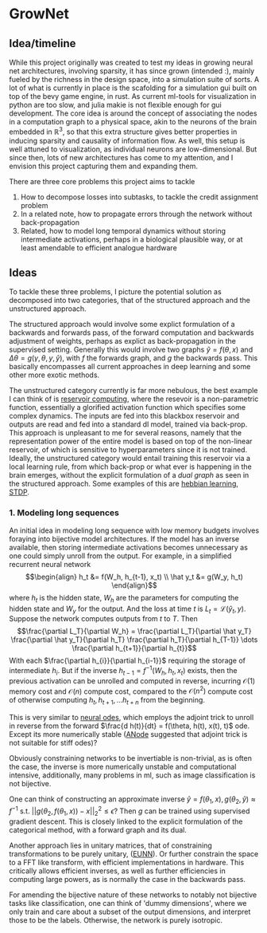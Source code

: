 # GrowNet
## Idea/timeline
While this project originally was created to test my ideas in growing neural net architectures, involving sparsity, it has since grown (intended :), mainly fueled by the richness in the design space, into a simulation suite of sorts. 
A lot of what is currently in place is the scafolding for a simulation gui built on top of the bevy game engine, in rust. As current ml-tools for visualization in python are too slow, and julia makie is not flexible enough for gui development. 
The core idea is around the concept of associating the nodes in a computation graph to a physical space, akin to the neurons of the brain embedded in $\mathbb{R}^3$, so that this extra structure gives better properties in inducing sparsity and causality of information flow. As well, this setup is well attuned to visualization, as individual neurons are low-dimensional. But since then, lots of new architectures has come to my attention, and I envision this project capturing them and expanding them.

There are three core problems this project aims to tackle
1. How to decompose losses into subtasks, to tackle the credit assignment problem
2. In a related note, how to propagate errors through the network without back-propagation
3. Related, how to model long temporal dynamics without storing intermediate activations, perhaps in a biological plausible way, or at least amendable to efficient analogue hardware

## Ideas
To tackle these three problems, I picture the potential solution as decomposed into two categories, that of the structured approach and the unstructured approach.

The structured approach would involve some explict formulation of a backwards and forwards pass, of the forward computation and backwards adjustment of weights, perhaps as explict as back-propagation in the supervised setting. Generally this would involve two graphs $\hat{y} = f(\theta, x)$ and $\Delta \theta = g(\gamma,\theta, y, \hat{y})$, with $f$ the forwards graph, and $g$ the backwards pass.
This basically encompasses all current approaches in deep learning and some other more exotic methods.

The unstructured category currently is far more nebulous, the best example I can think of is [reservoir computing](https://julien-vitay.net/lecturenotes-neurocomputing/4-neurocomputing/4-Reservoir.html), where the resevoir is a non-parametric function, essentially a glorified activation function which specifies some complex dynamics. The inputs are fed into this blackbox reservoir and outputs are read and fed into a standard dl model, trained via back-prop. This approach is unpleasant to me for several reasons, namely that the representation power of the entire model is based on top of the non-linear reservoir, of which is sensitive to hyperparameters since it is not trained. Ideally, the unstructured category would entail training this reservoir via a local learning rule, from which back-prop or what ever is happening in the brain emerges, without the explicit formulation of a *dual graph* as seen in the structured approach.
Some examples of this are [hebbian learning](https://julien-vitay.net/lecturenotes-neurocomputing/4-neurocomputing/5-Hebbian.html), [STDP](https://en.wikipedia.org/wiki/Spike-timing-dependent_plasticity).

### 1. Modeling long sequences
An initial idea in modeling long sequence with low memory budgets involves foraying into bijective model architectures. If the model has an inverse available, then storing intermediate activations becomes unnecessary as one could simply unroll from the output.
For example, in a simplified recurrent neural network $$\begin{align} h_t &= f(W_h, h_{t-1}, x_t) \\ \hat y_t &= g(W_y, h_t) \end{align}$$
where $h_t$ is the hidden state, $W_h$ are the parameters for computing the hidden state and $W_y$ for the output. And the loss at time $t$ is $L_t = \mathcal{L}(\hat y_t, y)$. Suppose the network computes outputs from $t$ to $T$.
Then $$\frac{\partial L_T}{\partial W_h} = \frac{\partial L_T}{\partial \hat y_T} \frac{\partial \hat y_T}{\partial h_T} \frac{\partial h_T}{\partial h_{T-1}} \dots \frac{\partial h_{t+1}}{\partial h_{t}}$$
With each $\frac{\partial h_{i}}{\partial h_{i-1}}$ requiring the storage of intermediate $h_i$. But if the inverse $h_{t-1} = f^{-1}(W_h, h_t, x_t)$ exists, then the previous activation can be unrolled and computed in reverse, incurring $\mathcal{O}(1)$ memory cost and $\mathcal{O}(n)$ compute cost, compared to the $\mathcal{O}(n^2)$ compute cost of otherwise computing $h_t, h_{t+1}, \dots h_{t+n}$ from the beginning.

This is very similar to [neural odes](https://arxiv.org/abs/1806.07366), which employs the adjoint trick to unroll in reverse from the forward $\frac{d h(t)}{dt} = f(\theta, h(t), x(t), t)$ ode. Except its more numerically stable ([ANode](https://arxiv.org/pdf/1902.10298.pdf) suggested that adjoint trick is not suitable for stiff odes)?

Obviously constraining networks to be invertiable is non-trivial, as is often the case, the inverse is more numerically unstable and computational intensive, additionally, many problems in ml, such as image classification is not bijective.

One can think of constructing an approximate inverse $\hat y = f(\theta_1, x), g(\theta_2, \hat y) \approx f^{-1}$ s.t. $||g(\theta_2, f(\theta_1, x)) - x||^2_2 \leq \epsilon$?
Then $g$ can be trained using supervised gradient descent. This is closely linked to the explicit formulation of the categorical method, with a forward graph and its dual.

Another approach lies in unitary matrices, that of constraining transformations to be purely unitary, ([EUNN](https://arxiv.org/abs/1612.05231)). Or further constrain the space to a FFT like transform, with efficient implementations in hardware. This critically allows efficient inverses, as well as further efficiencies in computing large powers, as is normally the case in the backwards pass.

For amending the bijective nature of these networks to notably not bijective tasks like classification, one can think of 'dummy dimensions', where we only train and care about a subset of the output dimensions, and interpret those to be the labels. Otherwise, the network is purely isotropic.

